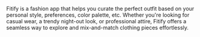 Fitify is a fashion app that helps you curate the perfect outfit based on your personal style, preferences, color palette, etc. Whether you're looking for casual wear, a trendy night-out look, or professional attire, Fitify offers a seamless way to explore and mix-and-match clothing pieces effortlessly.
